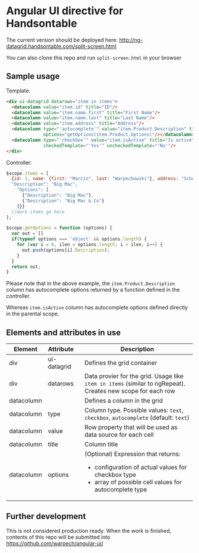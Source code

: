 # Angular UI directive for Handsontable

The current version should be deployed here: http://ng-datagrid.handsontable.com/split-screen.html

You can also clone this repo and run `split-screen.html` in your browser

## Sample usage

Template:

```html
<div ui-datagrid datarows="item in items">
  <datacolumn value="item.id" title="ID"/>
  <datacolumn value="item.name.first" title="First Name"/>
  <datacolumn value="item.name.last" title="Last Name"/>
  <datacolumn value="item.address" title="Address"/>
  <datacolumn type="'autocomplete'" value="item.Product.Description" title="Favorite food"  
              options="getOptions(item.Product.Options)"/></datacolumn>
  <datacolumn type="'checkbox'" value="item.isActive" title="Is active"  
              checkedTemplate="'Yes'" uncheckedTemplate="'No'"/>
</div>
```

Controller:

```javascript
$scope.items = [
  {id: 1, name: {first: "Marcin", last: "Warpechowski"}, address: "Schellingstr. 58, Muenchen", isActive: 'Yes', "Product": {
  "Description": "Big Mac",
	"Options": [
	  {"Description": "Big Mac"},
	  {"Description": "Big Mac & Co"}
	]}}
  //more items go here
];

$scope.getOptions = function (options) {
  var out = []
  if(typeof options === 'object' && options.length) {
	for (var i = 0, ilen = options.length; i < ilen; i++) {
	  out.push(options[i].Description);
	}
  }
  return out;
}
```

Please note that in the above example, the `item.Product.Description` column has autocomplete options returned by a function defined in the controller.

Whereas `item.isActive` column has autocomplete options defined directly in the parental scope.
  
## Elements and attributes in use  
  
 Element       | Attribute&nbsp;&nbsp;&nbsp; | Description
 --------------|-----------------------------|-------------
 div           | ui-datagrid                 | Defines the grid container
 div           | datarows                    | Data provier for the grid. Usage like `item in items` (similar to ngRepeat). Creates new scope for each row
 datacolumn    |                             | Defines a column in the grid
 datacolumn    | type                        | Column type. Possible values: `text`, `checkbox`, `autocomplete` (default: `text`)
 datacolumn    | value                       | Row property that will be used as data source for each cell
 datacolumn    | title                       | Column title
 datacolumn    | options                     | (Optional) Expression that returns: <ul><li>configuration of actual values for checkbox type</li><li>array of possible cell values for autocomplete type</li></ul>

## Further development

This is not considered production ready. When the work is finished, contents of this repo will be submitted into https://github.com/warpech/angular-ui/